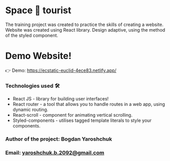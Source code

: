 # Space 🚀 tourist

The training project was created to practice the skills of creating a website.
Website was created using React library.  Design adaptive, using the method of the styled component.

# Demo Website!
👉 Demo: https://ecstatic-euclid-4ece83.netlify.app/

### Technologies used 🛠️

* React JS - library for building user interfaces!
* React router - a tool that allows you to handle routes in a web app, using dynamic routing.
* React-scroll - component for animating vertical scrolling.
* Styled-components - utilises tagged template literals to style your components.

### Author of the project: **Bogdan Yaroshchuk**
### Email: **yaroshchuk.b.2092@gmail.com**
